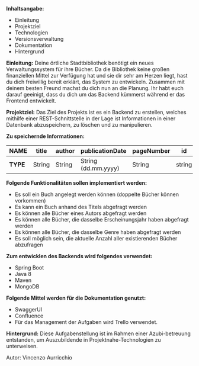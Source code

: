 **Inhaltsangabe:**
- Einleitung
- Projektziel
- Technologien
- Versionsverwaltung
- Dokumentation
- Hintergrund

**Einleitung:**
Deine örtliche Stadtbibliothek benötigt ein neues Verwaltungssystem für ihre Bücher. Da die Bibliothek keine großen finanziellen Mittel zur Verfügung hat und sie dir sehr am Herzen liegt, hast du dich freiwillig bereit erklärt, das System zu entwickeln. Zusammen mit deinem besten Freund machst du dich nun an die Planung. Ihr habt euch darauf geeinigt, dass du dich um das Backend kümmerst während er das Frontend entwickelt. 

**Projektziel:**
Das Ziel des Projekts ist es ein Backend zu erstellen, welches mithilfe einer REST-Schnittstelle in der Lage ist Informationen in einer Datenbank abzuspeichern, zu löschen und zu manipulieren.

**Zu speichernde Informationen:**

|NAME|title|author|publicationDate|pageNumber|id|
|----|-----|------|---------------|----------|--|
|**TYPE**|String|String|String (dd.mm.yyyy)|String|string|


**Folgende Funktionalitäten sollen implementiert werden:**
- Es soll ein Buch angelegt werden können (doppelte Bücher können vorkommen) 
- Es kann ein Buch anhand des Titels abgefragt werden 
- Es können alle Bücher eines Autors abgefragt werden 
- Es können alle Bücher, die dasselbe Erscheinungsjahr haben abgefragt werden 
- Es können alle Bücher, die dasselbe Genre haben abgefragt werden 
- Es soll möglich sein, die aktuelle Anzahl aller existierenden Bücher abzufragen

**Zum entwicklen des Backends wird folgendes verwendet:**
- Spring Boot 
- Java 8 
- Maven 
- MongoDB

**Folgende Mittel werden für die Dokumentation genutzt:**
- SwaggerUI
- Confluence
- Für das Management der Aufgaben wird Trello verwendet. 
  
**Hintergrund:**
Diese Aufgabenstellung ist im Rahmen einer Azubi-betreuung entstanden,
um Auszubildende in Projektnahe-Technologien zu unterweisen. 


Autor: Vincenzo Aurricchio
